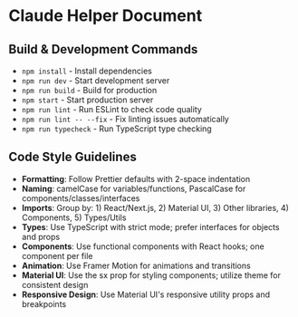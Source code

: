 # Claude Helper Document

## Build & Development Commands
- `npm install` - Install dependencies
- `npm run dev` - Start development server
- `npm run build` - Build for production
- `npm start` - Start production server
- `npm run lint` - Run ESLint to check code quality
- `npm run lint -- --fix` - Fix linting issues automatically
- `npm run typecheck` - Run TypeScript type checking

## Code Style Guidelines
- **Formatting**: Follow Prettier defaults with 2-space indentation
- **Naming**: camelCase for variables/functions, PascalCase for components/classes/interfaces
- **Imports**: Group by: 1) React/Next.js, 2) Material UI, 3) Other libraries, 4) Components, 5) Types/Utils
- **Types**: Use TypeScript with strict mode; prefer interfaces for objects and props
- **Components**: Use functional components with React hooks; one component per file
- **Animation**: Use Framer Motion for animations and transitions
- **Material UI**: Use the sx prop for styling components; utilize theme for consistent design
- **Responsive Design**: Use Material UI's responsive utility props and breakpoints